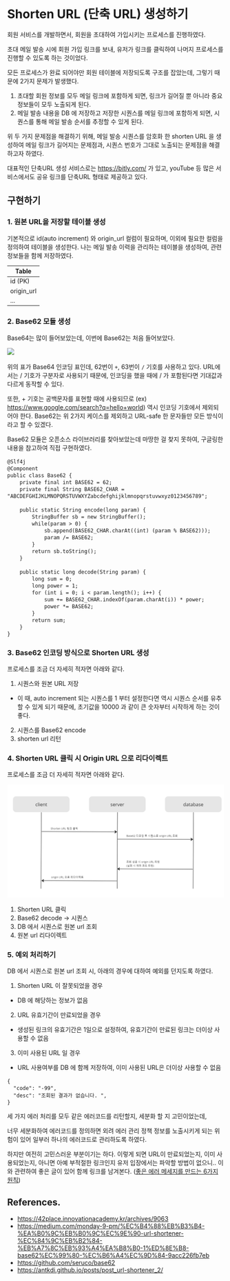 # Shorten URL (단축 URL) 생성하기

회원 서비스를 개발하면서, 회원을 초대하여 가입시키는 프로세스를 진행하였다.

초대 메일 발송 시에 회원 가입 링크를 보내, 유저가 링크를 클릭하여 나머지 프로세스를 진행할 수 있도록 하는 것이었다.

모든 프로세스가 완료 되어야만 회원 테이블에 저장되도록 구조를 잡았는데, 그렇기 때문에 2가지 문제가 발생했다.

1. 초대할 회원 정보를 모두 메일 링크에 포함하게 되면, 링크가 길어질 뿐 아니라 중요 정보들이 모두 노출되게 된다.
2. 메일 발송 내용을 DB 에 저장하고 저장한 시퀀스를 메일 링크에 포함하게 되면, 시퀀스를 통해 메일 발송 순서를 추정할 수 있게 된다.

위 두 가지 문제점을 해결하기 위해, 메일 발송 시퀀스를 암호화 한 shorten URL 을 생성하여 메일 링크가 길어지는 문제점과, 시퀀스 번호가 그대로 노출되는 문제점을 해결하고자 하였다.

대표적인 단축URL 생성 서비스로는 https://bitly.com/ 가 있고, youTube 등 많은 서비스에서도 공유 링크를 단축URL 형태로 제공하고 있다.

## 구현하기

### 1. 원본 URL을 저장할 테이블 생성

기본적으로 id(auto increment) 와 origin_url 컬럼이 필요하며, 이외에 필요한 컬럼을 정의하여 테이블을 생성한다.
나는 메일 발송 이력을 관리하는 테이블을 생성하여, 관련 정보들을 함께 저장하였다.

| Table      |
| ---------- |
| id (PK)    |
| origin_url |
| ...        |

### 2. Base62 모듈 생성

Base64는 많이 들어보았는데, 이번에 Base62는 처음 들어보았다.

![](https://miro.medium.com/v2/resize:fit:828/format:webp/1*KFxmnR7TtMtI-LSc2mdv_Q.png)

위의 표가 Base64 인코딩 표인데, 62번이 `+`, 63번이 `/` 기호를 사용하고 있다.
URL에서는 / 기호가 구분자로 사용되기 때문에, 인코딩을 했을 때에 / 가 포함된다면 기대값과 다르게 동작할 수 있다.

또한, + 기호는 공백문자를 표현할 때에 사용되므로 (ex) https://www.google.com/search?q=hello+world) 역시 인코딩 기호에서 제외되어야 한다.
Base62는 위 2가지 케이스를 제외하고 URL-safe 한 문자들만 모든 방식이라고 할 수 있겠다.

Base62 모듈은 오픈소스 라이브러리를 찾아보았는데 마땅한 걸 찾지 못하여, 구글링한 내용을 참고하여 직접 구현하였다.

```
@Slf4j
@Component
public class Base62 {
    private final int BASE62 = 62;
    private final String BASE62_CHAR = "ABCDEFGHIJKLMNOPQRSTUVWXYZabcdefghijklmnopqrstuvwxyz0123456789";

    public static String encode(long param) {
        StringBuffer sb = new StringBuffer();
        while(param > 0) {
            sb.append(BASE62_CHAR.charAt((int) (param % BASE62)));
            param /= BASE62;
        }
        return sb.toString();
    }

    public static long decode(String param) {
        long sum = 0;
        long power = 1;
        for (int i = 0; i < param.length(); i++) {
            sum += BASE62_CHAR.indexOf(param.charAt(i)) * power;
            power *= BASE62;
        }
        return sum;
    }
}
```

### 3. Base62 인코딩 방식으로 Shorten URL 생성

프로세스를 조금 더 자세히 적자면 아래와 같다.

1. 시퀀스와 원본 URL 저장

- 이 때, auto increment 되는 시퀀스를 1 부터 설정한다면 역시 시퀀스 순서를 유추할 수 있게 되기 때문에, 초기값을 10000 과 같이 큰 숫자부터 시작하게 하는 것이 좋다.

2. 시퀀스를 Base62 encode
3. shorten url 리턴

### 4. Shorten URL 클릭 시 Origin URL 으로 리다이렉트

프로세스를 조금 더 자세히 적자면 아래와 같다.

![](/z.images/shorten-url.png)

1. Shorten URL 클릭
2. Base62 decode -> 시퀀스
3. DB 에서 시퀀스로 원본 url 조회
4. 원본 url 리다이렉트

### 5. 예외 처리하기

DB 에서 시퀀스로 원본 url 조회 시, 아래의 경우에 대하여 예외를 던지도록 하였다.

1. Shorten URL 이 잘못되었을 경우

- DB 에 해당하는 정보가 없음

2. URL 유효기간이 만료되었을 경우

- 생성된 링크의 유효기간은 1일으로 설정하여, 유효기간이 만료된 링크는 더이상 사용할 수 없음

3. 이미 사용된 URL 일 경우

- URL 사용여부를 DB 에 함께 저장하여, 이미 사용된 URL은 더이상 사용할 수 없음

```
{
  "code": "-99",
  "desc": "조회된 결과가 없습니다. ",
}
```

세 가지 에러 처리를 모두 같은 에러코드를 리턴할지, 세분화 할 지 고민이었는데,

너무 세분화하여 에러코드를 정의하면 외려 에러 관리 정책 정보를 노출시키게 되는 위험이 있어 일부러 하나의 에러코드로 관리하도록 하였다.

하지만 여전히 고민스러운 부분이기는 하다. 이렇게 되면 URL이 만료되었는지, 이미 사용되었는지, 아니면 아예 부적절한 링크인지 유저 입장에서는 파악할 방법이 없으니..
이와 관련하여 좋은 글이 있어 함께 링크를 남겨본다. ([좋은 에러 메세지를 만드는 6가지 원칙](https://toss.tech/article/how-to-write-error-message))

## References.

- https://42place.innovationacademy.kr/archives/9063
- https://medium.com/monday-9-pm/%EC%B4%88%EB%B3%B4-%EA%B0%9C%EB%B0%9C%EC%9E%90-url-shortener-%EC%84%9C%EB%B2%84-%EB%A7%8C%EB%93%A4%EA%B8%B0-1%ED%8E%B8-base62%EC%99%80-%EC%B6%A4%EC%9D%84-9acc226fb7eb
- https://github.com/seruco/base62
- https://antkdi.github.io/posts/post_url-shortener_2/
